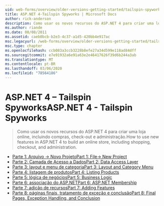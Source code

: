 ```yaml
---
uid: web-forms/overview/older-versions-getting-started/tailspin-spyworks/index
title: ASP.NET 4-Tailspin Spyworks | Microsoft Docs
author: rick-anderson
description: Como usar os novos recursos do ASP.NET 4 para criar uma loja online, incluindo compras, check-out e administração.
ms.author: riande
ms.date: 08/08/2011
ms.assetid: caeb0bcb-b2e3-4c37-a1d5-420bb4e917ac
msc.legacyurl: /web-forms/overview/older-versions-getting-started/tailspin-spyworks
msc.type: chapter
ms.openlocfilehash: ccb083a3ccb3228b8efe27a34d599e118ad84dff
ms.sourcegitcommit: e7e91932a6e91a63e2e46417626f39d6b244a3ab
ms.translationtype: MT
ms.contentlocale: pt-BR
ms.lasthandoff: 03/06/2020
ms.locfileid: "78564186"
---
```

# <a name="aspnet-4---tailspin-spyworks"></a><span data-ttu-id="13573-103">ASP.NET 4 – Tailspin Spyworks</span><span class="sxs-lookup"><span data-stu-id="13573-103">ASP.NET 4 - Tailspin Spyworks</span></span>

> <span data-ttu-id="13573-104">Como usar os novos recursos do ASP.NET 4 para criar uma loja online, incluindo compras, check-out e administração.</span><span class="sxs-lookup"><span data-stu-id="13573-104">How to use new features in ASP.NET 4 to build an online store, including shopping, checkout, and administration.</span></span>

- [<span data-ttu-id="13573-105">Parte 1: Arquivo -> Novo Projeto</span><span class="sxs-lookup"><span data-stu-id="13573-105">Part 1: File-> New Project</span></span>](tailspin-spyworks-part-1.md)
- [<span data-ttu-id="13573-106">Parte 2: Camada de Acesso a Dados</span><span class="sxs-lookup"><span data-stu-id="13573-106">Part 2: Data Access Layer</span></span>](tailspin-spyworks-part-2.md)
- [<span data-ttu-id="13573-107">Parte 3: layout e menu de categoria</span><span class="sxs-lookup"><span data-stu-id="13573-107">Part 3: Layout and Category Menu</span></span>](tailspin-spyworks-part-3.md)
- [<span data-ttu-id="13573-108">Parte 4: listagem de produtos</span><span class="sxs-lookup"><span data-stu-id="13573-108">Part 4: Listing Products</span></span>](tailspin-spyworks-part-4.md)
- [<span data-ttu-id="13573-109">Parte 5: lógica de negócios</span><span class="sxs-lookup"><span data-stu-id="13573-109">Part 5: Business Logic</span></span>](tailspin-spyworks-part-5.md)
- [<span data-ttu-id="13573-110">Parte 6: associação do ASP.NET</span><span class="sxs-lookup"><span data-stu-id="13573-110">Part 6: ASP.NET Membership</span></span>](tailspin-spyworks-part-6.md)
- [<span data-ttu-id="13573-111">Parte 7: adição de recursos</span><span class="sxs-lookup"><span data-stu-id="13573-111">Part 7: Adding Features</span></span>](tailspin-spyworks-part-7.md)
- [<span data-ttu-id="13573-112">Parte 8: páginas finais, tratamento de exceção e conclusão</span><span class="sxs-lookup"><span data-stu-id="13573-112">Part 8: Final Pages, Exception Handling, and Conclusion</span></span>](tailspin-spyworks-part-8.md)
